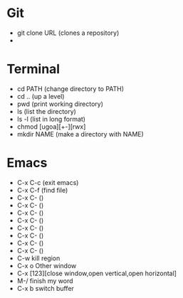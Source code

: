 # Git
- git clone URL (clones a repository)
-


# Terminal
- cd PATH (change directory to PATH)
- cd .. (up a level)
- pwd (print working directory)
- ls (list the directory)
- ls -l (list in long format)
- chmod [ugoa][+-][rwx] 
- mkdir NAME (make a directory with NAME)


# Emacs
- C-x C-c (exit emacs)
- C-x C-f (find file)
- C-x C- ()
- C-x C- ()
- C-x C- ()
- C-x C- ()
- C-x C- ()
- C-x C- ()
- C-x C- ()
- C-x C- ()
- C-w kill region
- C-x o Other window
- C-x [123][close window,open vertical,open horizontal]
- M-/ finish my word
- C-x b switch buffer